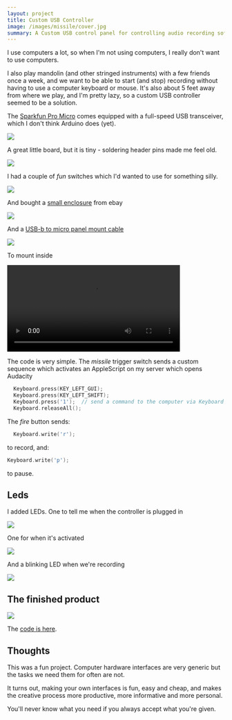 ```yaml
---
layout: project
title: Custom USB Controller
image: /images/missile/cover.jpg
summary: A Custom USB control panel for controlling audio recording software
---
```


I use computers a lot, so when I'm not using computers, I really don't want to
use computers.

I also play mandolin (and other stringed instruments) with a few friends once a week,
and we want to be able to start (and stop) recording without having to use a computer
keyboard or mouse. It's also about 5 feet away from where we play, and I'm pretty lazy,
so a custom USB controller seemed to be a solution.

The [Sparkfun Pro Micro](https://www.sparkfun.com/products/12640) comes
equipped with a full-speed USB transceiver, which I don't think Arduino does (yet).

![](/images/missile/IMG_7708.JPG)

A great little board, but it is tiny - soldering header pins made me feel old.

![](/images/missile/IMG_7709.JPG)

I had a couple of *fun* switches which I'd wanted to use for something silly.

![](/images/missile/IMG_7678.JPG)

And bought a [small enclosure](https://www.ebay.co.uk/itm/Retex-33020101-Abox-1-Grey-195-x-62-x-120mm/132106419492?ssPageName=STRK%3AMEBIDX%3AIT&_trksid=p2057872.m2749.l2649) from ebay

![](/images/missile/enclosure.png)

And a [USB-b to micro panel mount cable](https://www.amazon.co.uk/gp/product/B01BMRTURS/)

![](/images/missile/cable.jpg)

To mount inside

<video width="400" controls autoplay>
    <source src="/images/missile/IMG_7766.mov" type="video/mp4">
</video>

The code is very simple. The *missile* trigger switch sends a custom sequence
which activates an AppleScript on my server which opens Audacity

```cpp
  Keyboard.press(KEY_LEFT_GUI);
  Keyboard.press(KEY_LEFT_SHIFT);
  Keyboard.press('1');  // send a command to the computer via Keyboard HID
  Keyboard.releaseAll();
```

The *fire* button sends:

```cpp
  Keyboard.write('r');
```

to record, and:
```cpp
Keyboard.write('p');
```

to pause.

## Leds

I added LEDs. One to tell me when the controller is plugged in

![](/images/missile/IMG_7756.JPG)

One for when it's activated

![](/images/missile/IMG_7757.JPG)

And a blinking LED when we're recording

![](/images/missile/IMG_7759.JPG)

## The finished product

![](/images/missile/ezgif-4-5b23530c7df3.gif)

The [code is here](https://github.com/SachaWheeler/USB-controlller).

## Thoughts

This was a fun project. Computer hardware interfaces are very generic but
the tasks we need them for often are not.

It turns out, making your own interfaces is fun, easy and cheap, and makes the
creative process more productive, more informative and more personal.

You'll never know what you need if you always accept what you're given.
